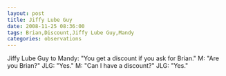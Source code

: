 ```yaml
---
layout: post
title: Jiffy Lube Guy
date: 2008-11-25 08:36:00
tags: Brian,Discount,Jiffy Lube Guy,Mandy
categories: observations
---
```


Jiffy Lube Guy to Mandy: "You get a discount if you ask for Brian." M: "Are
you Brian?" JLG: "Yes." M: "Can I have a discount?" JLG: "Yes."





